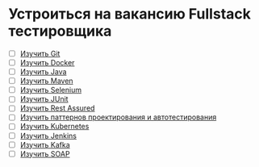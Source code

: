 # Устроиться на вакансию Fullstack тестировщика

- [ ] [Изучить Git](./Изучить_Git.md)
- [ ] [Изучить Docker](./Изучить_Docker.md)
- [ ] [Изучить Java](./Изучить_Java.md)
- [ ] [Изучить Maven](./Изучить_Maven.md)
- [ ] [Изучить Selenium](./Изучить_Selenium.md)
- [ ] [Изучить JUnit](./Изучить_JUnit.md)
- [ ] [Изучить Rest Assured](./Изучить_Rest_Assured.md)
- [ ] [Изучить паттернов проектирования и автотестирования](./Изучить_паттернов_проектирования_и_автотестирования.md)
- [ ] [Изучить Kubernetes](./Изучить_Kubernetes.md)
- [ ] [Изучить Jenkins](./Изучить_Jenkins.md)
- [ ] [Изучить Kafka](./Изучить_Kafka.md)
- [ ] [Изучить SOAP](./Изучить_SOAP.md)
